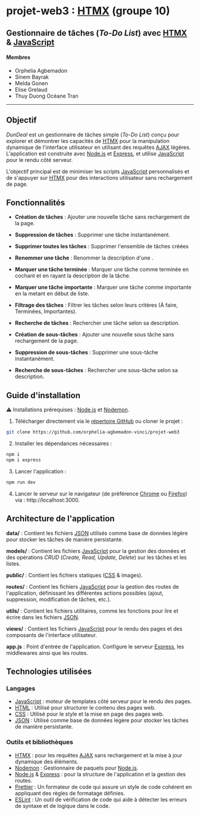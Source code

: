 # projet-web3 : [HTMX](https://htmx.org) (groupe 10)

## Gestionnaire de tâches (_To-Do List_) avec [HTMX](https://htmx.org) & [JavaScript](https://developer.mozilla.org/en-US/docs/Web/JavaScript)

#### Membres

- Orphelia Agbemadon
- Sinem Bayrak
- Melda Gonen
- Elise Grelaud
- Thuy Duong Océane Tran

---

## Objectif

_DunDeal_ est un gestionnaire de tâches simple (_To-Do List_) conçu pour explorer et démontrer les capacités de [HTMX](https://htmx.org) pour la manipulation dynamique de l'interface utilisateur en utilisant des requêtes [AJAX](https://developer.mozilla.org/en-US/docs/Glossary/AJAX) légères. L'application est construite avec [Node.js](https://nodejs.org/fr) et [Express](https://expressjs.com), et utilise [JavaScript](https://developer.mozilla.org/en-US/docs/Web/JavaScript) pour le rendu côté serveur.

L'objectif principal est de minimiser les scripts [JavaScript](https://developer.mozilla.org/en-US/docs/Web/JavaScript) personnalisés et de s'appuyer sur [HTMX](https://htmx.org) pour des interactions utilisateur sans rechargement de page.

## Fonctionnalités

- **Création de tâches** : Ajouter une nouvelle tâche sans rechargement de la page.
- **Suppression de tâches** : Supprimer une tâche instantanément.

- **Supprimer toutes les tâches** : Supprimer l'ensemble de tâches créées

- **Renommer une tâche** : Renommer la description d'une .

- **Marquer une tâche terminée** : Marquer une tâche comme terminée en cochant et en rayant la description de la tâche.

- **Marquer une tâche importante** : Marquer une tâche comme importante en la metant en début de liste.

- **Filtrage des tâches** : Filtrer les tâches selon leurs critères (À faire, Terminées, Importantes).

- **Recherche de tâches** : Rechercher une tâche selon sa description.
- **Création de sous-tâches** : Ajouter une nouvelle sous tâche sans rechargement de la page.
- **Suppression de sous-tâches** : Supprimer une sous-tâche instantanément.

- **Recherche de sous-tâches** : Rechercher une sous-tâche selon sa description.

## Guide d'installation

⚠️ Installations prérequises : [Node.js](https://nodejs.org/fr) et [Nodemon](https://docs.npmjs.com/).

1. Télécharger directement via le [répertoire GitHub](https://github.com/orphelia-agbemadon-vinci/projet-web3) ou cloner le projet :

```bash
git clone https://github.com/orphelia-agbemadon-vinci/projet-web3
```

2. Installer les dépendances nécessaires :

```bash
npm i
npm i express
```

3. Lancer l'application :

```bash
npm run dev
```

4. Lancer le serveur sur le navigateur (de préférence [Chrome](https://www.google.com/chrome/) ou [Firefox](https://www.mozilla.org/en-US/firefox/new/)) via : http://localhost:3000.

## Architecture de l'application

**data/** : Contient les fichiers [JSON](https://www.json.org/json-en.html) utilisés comme base de données légère pour stocker les tâches de manière persistante.

**models/** : Contient les fichiers [JavaScript](https://developer.mozilla.org/en-US/docs/Web/JavaScript) pour la gestion des données et des opérations _CRUD_ (_Create, Read, Update, Delete_) sur les tâches et les listes.

**public/** : Contient les fichiers statiques ([CSS](https://developer.mozilla.org/fr/docs/Web/CSS) & images).

**routes/** : Contient les fichiers [JavaScript](https://developer.mozilla.org/en-US/docs/Web/JavaScript) pour la gestion des routes de l'application, définissant les différentes actions possibles (ajout, suppression, modification de tâches, etc.).

**utils/** : Contient les fichiers utilitaires, comme les fonctions pour lire et écrire dans les fichiers [JSON](https://www.json.org/json-en.html).

**views/** : Contient les fichiers [JavaScript](https://developer.mozilla.org/en-US/docs/Web/JavaScript) pour le rendu des pages et des composants de l'interface utilisateur.

**app.js** : Point d'entrée de l'application. Configure le serveur [Express](https://expressjs.com), les middlewares ainsi que les routes.

## Technologies utilisées

### Langages

- [JavaScript](https://developer.mozilla.org/en-US/docs/Web/JavaScript) : moteur de templates côté serveur pour le rendu des pages.
- [HTML](https://developer.mozilla.org/fr/docs/Web/HTML) : Utilisé pour structurer le contenu des pages web.
- [CSS](https://developer.mozilla.org/fr/docs/Web/CSS) : Utilisé pour le style et la mise en page des pages web.
- [JSON](https://www.json.org/json-en.html) : Utilisé comme base de données légère pour stocker les tâches de manière persistante.

### Outils et bibliothèques

- [HTMX](https://htmx.org) : pour les requêtes [AJAX](https://developer.mozilla.org/en-US/docs/Glossary/AJAX) sans rechargement et la mise à jour dynamique des éléments.
- [Nodemon](https://docs.npmjs.com) : Gestionnaire de paquets pour [Node.js](https://nodejs.org/fr).
- [Node.js](https://nodejs.org/fr) & [Express](https://expressjs.com) : pour la structure de l'application et la gestion des routes.
- [Prettier](https://prettier.io) : Un formateur de code qui assure un style de code cohérent en appliquant des règles de formatage définies.
- [ESLint](https://eslint.org) : Un outil de vérification de code qui aide à détecter les erreurs de syntaxe et de logique dans le code.
